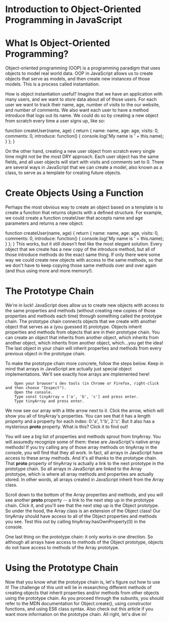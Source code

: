 # Introduction to Object-Oriented Programming in JavaScript

# What Is Object-Oriented Programming?

Object-oriented programming (OOP) is a programming paradigm that uses objects to model real world data. OOP in JavaScript allows us to create objects that serve as models, and then create new instances of those models. This is a process called instantiation.

How is object instantiation useful? Imagine that we have an application with many users, and we want to store data about all of those users. For each user we want to track their name, age, number of visits to the our website, and number of comments. We also want each user to have a method introduce that logs out its name. We could do so by creating a new object from scratch every time a user signs up, like so:

function createUser(name, age) {
return {
name: name,
age: age,
visits: 0,
comments: 0,
introduce: function() {
console.log('My name is ' + this.name);
}
};
}

On the other hand, creating a new user object from scratch every single time might not be the most DRY approach. Each user object has the same fields, and all user objects will start with visits and comments set to 0. There are several ways in JavaScript that we can create a model, also known as a class, to serve as a template for creating future objects.

# Create Objects Using a Function

Perhaps the most obvious way to create an object based on a template is to create a function that returns objects with a defined structure. For example, we could create a function createUser that accepts name and age parameters and returns a new object:

function createUser(name, age) {
return {
name: name,
age: age,
visits: 0,
comments: 0,
introduce: function() {
console.log('My name is ' + this.name);
}
};
}
This works, but it still doesn't feel like the most elegant solution. Every object that we create has a new copy of the introduce method, but all of those introduce methods do the exact same thing. If only there were some way we could create new objects with access to the same methods, so that we don't have to keep copying those same methods over and over again (and thus using more and more memory!).

# The Prototype Chain

We're in luck! JavaScript does allow us to create new objects with access to the same properties and methods (without creating new copies of those properties and methods each time) through something called the prototype chain. The prototype chain connects objects that we create with another object that serves as a (you guessed it) prototype. Objects inherit properties and methods from objects that are in their prototype chain. You can create an object that inherits from another object, which inherits from another object, which inherits from another object, which...you get the idea! The last object in your chain will inherit properties and methods from every previous object in the prototype chain.

To make the prototype chain more concrete, follow the steps below. Keep in mind that arrays in JavaScript are actually just special object implementations. We'll see exactly how arrays are implemented here!

        Open your browser's dev tools (in Chrome or Firefox, right-click and then choose "Inspect").
        Open the console.
        Type const tinyArray = ['a', 'b', 'c'] and press enter.
        Type tinyArray and press enter.

We now see our array with a little arrow next to it. Click the arrow, which will show you all of tinyArray's properties. You can see that it has a length property and a property for each index: 0:'a', 1:'b', 2:'c'. But it also has a mysterious **proto** property. What is this? Click it to find out!

You will see a big list of properties and methods sprout from tinyArray. You will assuredly recognize some of them: these are JavaScript's native array methods! If you try calling any of those array methods on tinyArray in the console, you will find that they all work. In fact, all arrays in JavaScript have access to these array methods. And it's all thanks to the prototype chain. That **proto** property of tinyArray is actually a link to the next prototype in the prototype chain. So all arrays in JavaScript are linked to the Array prototype, which is where all array methods and properties are actually stored. In other words, all arrays created in JavaScript inherit from the Array class.

Scroll down to the bottom of the Array properties and methods, and you will see another **proto** property -- a link to the next step up in the prototype chain. Click it, and you'll see that the next step up is the Object prototype. So under the hood, the Array class is an extension of the Object class! Our tinyArray should have access to all of the Object properties and methods you see. Test this out by calling tinyArray.hasOwnProperty(0) in the console.

One last thing on the prototype chain: it only works in one direction. So although all arrays have access to methods of the Object prototype, objects do not have access to methods of the Array prototype.

# Using the Prototype Chain

Now that you know what the prototype chain is, let's figure out how to use it! The challenge of this unit will lie in researching different methods of creating objects that inherit properties and/or methods from other objects using the prototype chain. As you proceed through the subunits, you should refer to the MDN documentation for Object.create(), using constructor functions, and using ES6 class syntax. Also check out this article if you want more information on the prototype chain. All right, let's dive in!
